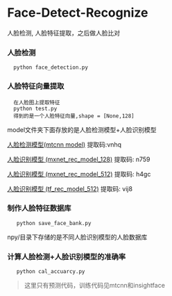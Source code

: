 # Face-Detect-Recognize
人脸检测, 人脸特征提取，之后做人脸比对

### 人脸检测 
```
  python face_detection.py
```
### 人脸特征向量提取
 
```
  在人脸图上提取特征
  python test.py
  得到的是一个人脸特征向量,shape = [None,128]
```
model文件夹下面存放的是人脸检测模型+人脸识别模型

[人脸检测模型(mtcnn model)](https://pan.baidu.com/s/1OKDLM_y0afz3h2KUnihhVQ)          提取码:vnhq

[人脸识别模型 (mxnet_rec_model_128)](https://pan.baidu.com/s/1WYwyDYjtap6zdUnKI8lMqQ) 提取码: n759

[人脸识别模型 (mxnet_rec_model_512)](https://pan.baidu.com/s/1FCmvoSeXLlxcRmm7oNCMvA) 提取码: h4gc

[人脸识别模型 (tf_rec_model_512)](https://pan.baidu.com/s/1qjghULTE4-QVqgKe2fp6Ig) 提取码: vij8



### 制作人脸特征数据库
``` 
   python save_face_bank.py
```
npy/目录下存储的是不同人脸识别模型的人脸数据库


### 计算人脸检测+人脸识别模型的准确率
```
   python cal_accuarcy.py
```

>这里只有预测代码，训练代码见mtcnn和insightface
